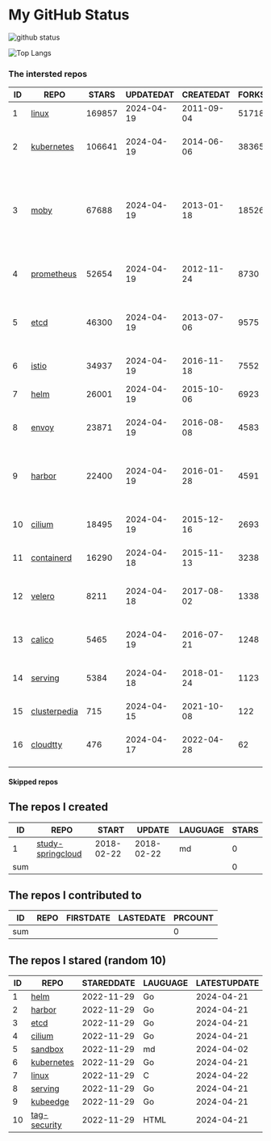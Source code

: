 # My GitHub Status

<img src="https://github-readme-stats-1.yihong0618.vercel.app/api?username=daoqingniu&show_icons=true&&&hide_title=true&count_private=true" alt="github status" />

![Top Langs](https://github-readme-stats-1.yihong0618.vercel.app/api/top-langs/?username=daoqingniu&layout=compact)

<!--START_SECTION:github_repos-->
### The intersted repos
| ID |                              REPO                               | STARS  | UPDATEDAT  | CREATEDAT  | FORKSCOUNT |                                                DESCRIPTIONS                                                |
|----|-----------------------------------------------------------------|--------|------------|------------|------------|------------------------------------------------------------------------------------------------------------|
|  1 | [linux](https://github.com/torvalds/linux)                      | 169857 | 2024-04-19 | 2011-09-04 |      51718 | Linux kernel source tree                                                                                   |
|  2 | [kubernetes](https://github.com/kubernetes/kubernetes)          | 106641 | 2024-04-19 | 2014-06-06 |      38365 | Production-Grade Container Scheduling and Management                                                       |
|  3 | [moby](https://github.com/moby/moby)                            |  67688 | 2024-04-19 | 2013-01-18 |      18526 | The Moby Project - a collaborative project for the container ecosystem to assemble container-based systems |
|  4 | [prometheus](https://github.com/prometheus/prometheus)          |  52654 | 2024-04-19 | 2012-11-24 |       8730 | The Prometheus monitoring system and time series database.                                                 |
|  5 | [etcd](https://github.com/etcd-io/etcd)                         |  46300 | 2024-04-19 | 2013-07-06 |       9575 | Distributed reliable key-value store for the most critical data of a distributed system                    |
|  6 | [istio](https://github.com/istio/istio)                         |  34937 | 2024-04-19 | 2016-11-18 |       7552 | Connect, secure, control, and observe services.                                                            |
|  7 | [helm](https://github.com/helm/helm)                            |  26001 | 2024-04-19 | 2015-10-06 |       6923 | The Kubernetes Package Manager                                                                             |
|  8 | [envoy](https://github.com/envoyproxy/envoy)                    |  23871 | 2024-04-19 | 2016-08-08 |       4583 | Cloud-native high-performance edge/middle/service proxy                                                    |
|  9 | [harbor](https://github.com/goharbor/harbor)                    |  22400 | 2024-04-19 | 2016-01-28 |       4591 | An open source trusted cloud native registry project that stores, signs, and scans content.                |
| 10 | [cilium](https://github.com/cilium/cilium)                      |  18495 | 2024-04-19 | 2015-12-16 |       2693 | eBPF-based Networking, Security, and Observability                                                         |
| 11 | [containerd](https://github.com/containerd/containerd)          |  16290 | 2024-04-18 | 2015-11-13 |       3238 | An open and reliable container runtime                                                                     |
| 12 | [velero](https://github.com/vmware-tanzu/velero)                |   8211 | 2024-04-18 | 2017-08-02 |       1338 | Backup and migrate Kubernetes applications and their persistent volumes                                    |
| 13 | [calico](https://github.com/projectcalico/calico)               |   5465 | 2024-04-19 | 2016-07-21 |       1248 | Cloud native networking and network security                                                               |
| 14 | [serving](https://github.com/knative/serving)                   |   5384 | 2024-04-18 | 2018-01-24 |       1123 | Kubernetes-based, scale-to-zero, request-driven compute                                                    |
| 15 | [clusterpedia](https://github.com/clusterpedia-io/clusterpedia) |    715 | 2024-04-15 | 2021-10-08 |        122 | The Encyclopedia of Kubernetes clusters                                                                    |
| 16 | [cloudtty](https://github.com/cloudtty/cloudtty)                |    476 | 2024-04-17 | 2022-04-28 |         62 | A Friendly Kubernetes CloudShell (Web Terminal) !                                                          |



#### Skipped repos
<!--END_SECTION:github_repos-->

<!--START_SECTION:my_github-->
## The repos I created
| ID  |                                 REPO                                 |   START    |   UPDATE   | LAUGUAGE | STARS |
|-----|----------------------------------------------------------------------|------------|------------|----------|-------|
|   1 | [study-springcloud](https://github.com/daoqingniu/study-springcloud) | 2018-02-22 | 2018-02-22 | md       |     0 |
| sum |                                                                      |            |            |          |     0 |

## The repos I contributed to
| ID  | REPO | FIRSTDATE | LASTEDATE | PRCOUNT |
|-----|------|-----------|-----------|---------|
| sum |      |           |           |       0 |

## The repos I stared (random 10)
| ID |                          REPO                          | STAREDDATE | LAUGUAGE | LATESTUPDATE |
|----|--------------------------------------------------------|------------|----------|--------------|
|  1 | [helm](https://github.com/helm/helm)                   | 2022-11-29 | Go       | 2024-04-21   |
|  2 | [harbor](https://github.com/goharbor/harbor)           | 2022-11-29 | Go       | 2024-04-21   |
|  3 | [etcd](https://github.com/etcd-io/etcd)                | 2022-11-29 | Go       | 2024-04-21   |
|  4 | [cilium](https://github.com/cilium/cilium)             | 2022-11-29 | Go       | 2024-04-21   |
|  5 | [sandbox](https://github.com/cncf/sandbox)             | 2022-11-29 | md       | 2024-04-02   |
|  6 | [kubernetes](https://github.com/kubernetes/kubernetes) | 2022-11-29 | Go       | 2024-04-21   |
|  7 | [linux](https://github.com/torvalds/linux)             | 2022-11-29 | C        | 2024-04-22   |
|  8 | [serving](https://github.com/knative/serving)          | 2022-11-29 | Go       | 2024-04-21   |
|  9 | [kubeedge](https://github.com/kubeedge/kubeedge)       | 2022-11-29 | Go       | 2024-04-21   |
| 10 | [tag-security](https://github.com/cncf/tag-security)   | 2022-11-29 | HTML     | 2024-04-21   |

<!--END_SECTION:my_github-->
